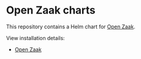 # Open Zaak charts

This repository contains a Helm chart for [Open Zaak](https://github.com/open-zaak/open-zaak).

View installation details:

- [Open Zaak](open-zaak/README.md)

